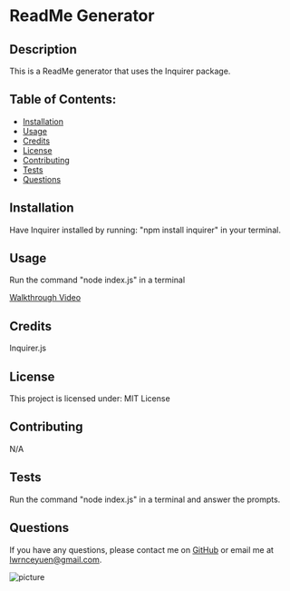 
# ReadMe Generator

## Description
This is a ReadMe generator that uses the Inquirer package.
    
## Table of Contents:
* [Installation](#installation)
* [Usage](#usage)
* [Credits](#credits)
* [License](#license)
* [Contributing](#contributing)
* [Tests](#tests)
* [Questions](#questions)

## Installation
Have Inquirer installed by running:
"npm install inquirer" in your terminal.

## Usage
Run the command "node index.js" in a terminal

[Walkthrough Video](https://www.youtube.com/watch?v=JUaju9c68aU)

## Credits
Inquirer.js

## License
This project is licensed under:
MIT License

## Contributing
N/A

## Tests
Run the command "node index.js" in a terminal and answer the prompts.

## Questions
If you have any questions, please contact me on [GitHub](https://github.com/lwrnce) or email me at lwrnceyuen@gmail.com.

![picture](https://github.com/lwrnce.png?size=50x50)
